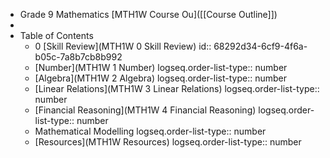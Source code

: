 - Grade 9 Mathematics [MTH1W Course Ou]([[Course Outline]])
-
- Table of Contents
	- 0 [Skill Review](MTH1W 0 Skill Review)
	  id:: 68292d34-6cf9-4f6a-b05c-7a8b7cb8b992
	- [Number](MTH1W 1 Number)
	  logseq.order-list-type:: number
	- [Algebra](MTH1W 2 Algebra)
	  logseq.order-list-type:: number
	- [Linear Relations](MTH1W 3 Linear Relations)
	  logseq.order-list-type:: number
	- [Financial Reasoning](MTH1W 4 Financial Reasoning)
	  logseq.order-list-type:: number
	- Mathematical Modelling
	  logseq.order-list-type:: number
	- [Resources](MTH1W Resources)
	  logseq.order-list-type:: number